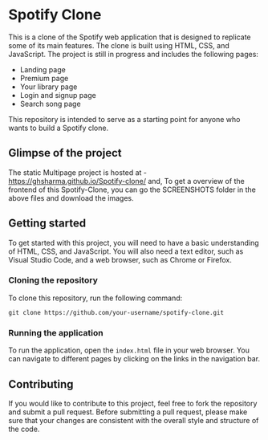 # Spotify Clone

This is a clone of the Spotify web application that is designed to replicate some of its main features. The clone is built using HTML, CSS, and JavaScript. The project is still in progress and includes the following pages:

- Landing page
- Premium page
- Your library page
- Login and signup page
- Search song page

This repository is intended to serve as a starting point for anyone who wants to build a Spotify clone.

## Glimpse of the project

The static Multipage project is hosted at - https://ghsharma.github.io/Spotify-clone/
and, To get a overview of the frontend of this Spotify-Clone, you can go the SCREENSHOTS folder in the above files and download the images.


## Getting started

To get started with this project, you will need to have a basic understanding of HTML, CSS, and JavaScript. You will also need a text editor, such as Visual Studio Code, and a web browser, such as Chrome or Firefox.

### Cloning the repository

To clone this repository, run the following command:

```
git clone https://github.com/your-username/spotify-clone.git
```

### Running the application

To run the application, open the `index.html` file in your web browser. You can navigate to different pages by clicking on the links in the navigation bar.

## Contributing

If you would like to contribute to this project, feel free to fork the repository and submit a pull request. Before submitting a pull request, please make sure that your changes are consistent with the overall style and structure of the code.

